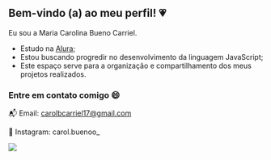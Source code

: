 ## Bem-vindo (a) ao meu perfil! 💗

Eu sou a Maria Carolina Bueno Carriel.

- Estudo na [Alura](https://www.alura.com.br);
- Estou buscando progredir no desenvolvimento da linguagem JavaScript;
- Este espaço serve para a organização e compartilhamento dos meus projetos realizados.

### Entre em contato comigo 😄

📬 Email: carolbcarriel17@gmail.com

📸 Instagram: carol.buenoo_ 

![](https://media1.tenor.com/m/kv7d3oWNKgYAAAAd/dog-pomeranian.gif)



